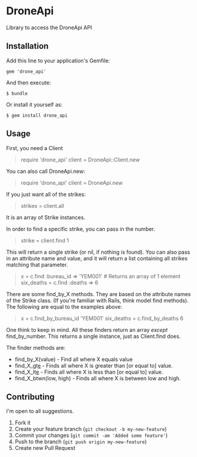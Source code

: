 # DroneApi

Library to access the DroneApi API

## Installation

Add this line to your application's Gemfile:

    gem 'drone_api'

And then execute:

    $ bundle

Or install it yourself as:

    $ gem install drone_api

## Usage

First, you need a Client

> require 'drone_api'
> client = DroneApi::Client.new 

You can also call DroneApi.new:

> require 'drone_api'
> client = DroneApi.new 

If you just want all of the strikes:
> strikes = client.all

It is an array of Strike instances.

In order to find a specific strike, you can pass in the number.

> strike = client.find 1

This will return a single strike (or nil, if nothing is found). You can also pass in an attribute name and value, and it will return a list containing all strikes matching that parameter.

> x = c.find :bureau_id => 'YEM001' # Returns an array of 1 element
> six_deaths = c.find :deaths => 6

There are some find_by_X methods. They are based on the attribute names of the Strike class. (If you're familiar with Rails, think model find methods). The following are equal to the examples above:

> x = c.find_by_bureau_id 'YEM001'
> six_deaths = c.find_by_deaths 6

One think to keep in mind. All these finders return an array *except* find_by_number. This returns a single instance, just as Client.find does.

The finder methods are:
- find_by_X(value) - Find all where X equals value
- find_X_gt[e](value) - Finds all where X is greater than [or equal to] value.
- find_X_lt[e](value) - Finds all where X is less than [or equal to] value.
- find_X_btwn(low, high) - Finds all where X is between low and high.


## Contributing

I'm open to all suggestions.

1. Fork it
2. Create your feature branch (`git checkout -b my-new-feature`)
3. Commit your changes (`git commit -am 'Added some feature'`)
4. Push to the branch (`git push origin my-new-feature`)
5. Create new Pull Request
